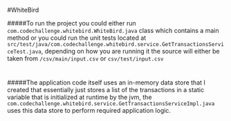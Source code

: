 #WhiteBird

#####To run the project you could either run `com.codechallenge.whitebird.WhiteBird.java` class which contains a main method or you could run the unit tests located at `src/test/java/com.codechallenge.whitebird.service.GetTransactionsServiceTest.java`, depending on how you are running it the source will either be taken from `/csv/main/input.csv` or `csv/test/input.csv`

# 

#####The application code itself uses an in-memory data store that I created that essentially just stores a list of the transactions in a static variable that is initialized at runtime by the jvm, the `com.codechallenge.whitebird.service.GetTransactionsServiceImpl.java` uses this data store to perform required application logic. 
